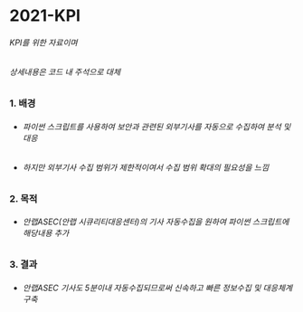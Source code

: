 # 2021-KPI
###### KPI를 위한 자료이며              
###### 상세내용은 코드 내 주석으로 대체


### 1. 배경
  - ###### 파이썬 스크립트를 사용하여 보안과 관련된 외부기사를 자동으로 수집하여 분석 및 대응
  - ###### 하지만 외부기사 수집 범위가 제한적이여서 수집 범위 확대의 필요성을 느낌
  
### 2. 목적
  - ###### 안랩ASEC(안랩 시큐리티대응센터)의 기사 자동수집을 원하여 파이썬 스크립트에 해당내용 추가

### 3. 결과
  - ###### 안랩ASEC 기사도 5분이내 자동수집되므로써 신속하고 빠른 정보수집 및 대응체계 구축
  
